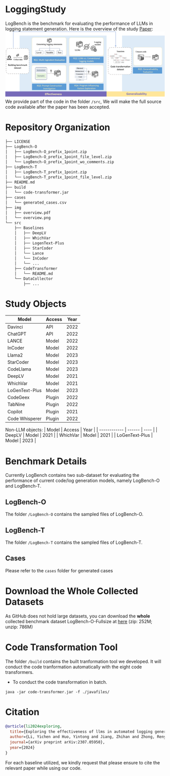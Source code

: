 # LoggingStudy
LogBench is the benchmark for evaluating the performance of LLMs in logging statement generation. Here is the overview of the study [Paper](https://arxiv.org/abs/2307.05950):
![overview](img/empirical_overview.png)
We provide part of the code in the folder `/src`, We will make the full source code available after the paper has been accepted.

# Repository Organization 

```
├── LICENSE
├── LogBench-O
│   ├── LogBench-O_prefix_1point.zip
│   ├── LogBench-O_prefix_1point_file_level.zip
│   └── LogBench-O_prefix_1point_wo_comments.zip
├── LogBench-T
│   ├── LogBench-T_prefix_1point.zip
│   └── LogBench-T_prefix_1point_file_level.zip
├── README.md
├── build
│   └── code-transformer.jar
├── cases
│   └── generated_cases.csv
├── img
│   ├── overview.pdf
│   └── overview.png
└── src
    ├── Baselines
    │   ├── DeepLV
    │   ├── WhichVar
    │   ├── LogenText-Plus
    │   ├── StarCoder
    │   └── Lance
    │   └── InCoder
    │   └── ...
    ├── CodeTransformer
    │   └── README.md
    └── DataCollector
        ├── ...
```

# Study Objects
| Model        | Access | Year |
| ------------ | ------ | ---- |
| Davinci      | API    | 2022 |
| ChatGPT      | API    | 2022 |
| LANCE        | Model  | 2022 |
| InCoder      | Model  | 2022 |
| Llama2      | Model    | 2023 |
| StarCoder      | Model    | 2023 |
| CodeLlama      | Model    | 2023 |
| DeepLV      | Model    | 2021 |
| WhichVar      | Model    | 2021 |
| LoGenText-Plus      | Model    | 2023 |
| CodeGeex     | Plugin | 2022 |
| TabNine      | Plugin | 2022 |
| Copilot      | Plugin | 2021 |
| Code Whisperer | Plugin | 2022 |

Non-LLM objects:
| Model        | Access | Year |
| ------------ | ------ | ---- |
| DeepLV      | Model    | 2021 |
| WhichVar      | Model    | 2021 |
| LoGenText-Plus        | Model  | 2023 |


# Benchmark Details
Currently LogBench contains two sub-dataset for evaluating the performance of current code/log generation models, namely LogBench-O and LogBench-T.
## LogBench-O
The folder `/LogBench-O` contains the sampled files of LogBench-O.
## LogBench-T
The folder `/LogBench-T` contains the sampled files of LogBench-T.
## Cases
Please refer to the `cases` folder for generated cases

# Download the Whole Collected Datasets
As GitHub does not hold large datasets, you can download the **whole** collected benchmark dataset LogBench-O-Fullsize at [here](https://drive.google.com/file/d/13EV-rIFEwVrLGnpNIcpF3u9NSOh_gCNM/view?usp=sharing)
(zip: 252M; unzip: 786M)


# Code Transformation Tool

The folder `/build` contains the built tranformation tool we developed. It will conduct the code tranformation automatically with the eight code transformers.
- To conduct the code transformation in batch.
```
java -jar code-transformer.jar -f ./javafiles/
```
# Citation
```bibtex
@article{li2024exploring,
  title={Exploring the effectiveness of llms in automated logging generation: An empirical study},
  author={Li, Yichen and Huo, Yintong and Jiang, Zhihan and Zhong, Renyi and He, Pinjia and Su, Yuxin and Briand, Lionel C. and Lyu, Michael R},
  journal={arXiv preprint arXiv:2307.05950},
  year={2024}
}
```
For each baseline utilized, we kindly request that please ensure to cite the relevant paper while using our code.
